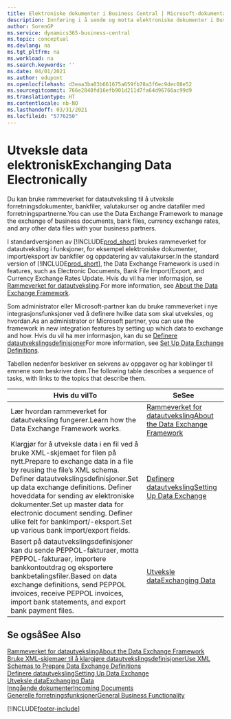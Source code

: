 ```yaml
---
title: Elektroniske dokumenter i Business Central | Microsoft-dokumentasjon
description: Innføring i å sende og motta elektroniske dokumenter i Business Central.
author: SorenGP
ms.service: dynamics365-business-central
ms.topic: conceptual
ms.devlang: na
ms.tgt_pltfrm: na
ms.workload: na
ms.search.keywords: ''
ms.date: 04/01/2021
ms.author: edupont
ms.openlocfilehash: d3eaa3ba03b661675a659fb78a3f6ec9dec08e52
ms.sourcegitcommit: 766e2840fd16efb901d211d7fa64d96766ac99d9
ms.translationtype: HT
ms.contentlocale: nb-NO
ms.lasthandoff: 03/31/2021
ms.locfileid: "5776250"
---
```

# <a name="exchanging-data-electronically"></a><span data-ttu-id="9cf16-103">Utveksle data elektronisk</span><span class="sxs-lookup"><span data-stu-id="9cf16-103">Exchanging Data Electronically</span></span>
<span data-ttu-id="9cf16-104">Du kan bruke rammeverket for datautveksling til å utveksle forretningsdokumenter, bankfiler, valutakurser og andre datafiler med forretningspartnerne.</span><span class="sxs-lookup"><span data-stu-id="9cf16-104">You can use the Data Exchange Framework to manage the exchange of business documents, bank files, currency exchange rates, and any other data files with your business partners.</span></span>

<span data-ttu-id="9cf16-105">I standardversjonen av [!INCLUDE[prod_short](includes/prod_short.md)] brukes rammeverket for datautveksling i funksjoner, for eksempel elektroniske dokumenter, import/eksport av bankfiler og oppdatering av valutakurser.</span><span class="sxs-lookup"><span data-stu-id="9cf16-105">In the standard version of [!INCLUDE[prod_short](includes/prod_short.md)], the Data Exchange Framework is used in features, such as Electronic Documents, Bank File Import/Export, and Currency Exchange Rates Update.</span></span> <span data-ttu-id="9cf16-106">Hvis du vil ha mer informasjon, se [Rammeverket for datautveksling](across-about-the-data-exchange-framework.md).</span><span class="sxs-lookup"><span data-stu-id="9cf16-106">For more information, see [About the Data Exchange Framework](across-about-the-data-exchange-framework.md).</span></span>

<span data-ttu-id="9cf16-107">Som administrator eller Microsoft-partner kan du bruke rammeverket i nye integrasjonsfunksjoner ved å definere hvilke data som skal utveksles, og hvordan.</span><span class="sxs-lookup"><span data-stu-id="9cf16-107">As an administrator or Microsoft partner, you can use the framework in new integration features by setting up which data to exchange and how.</span></span> <span data-ttu-id="9cf16-108">Hvis du vil ha mer informasjon, kan du se [Definere datautvekslingsdefinisjoner](across-how-to-set-up-data-exchange-definitions.md)</span><span class="sxs-lookup"><span data-stu-id="9cf16-108">For more information, see [Set Up Data Exchange Definitions](across-how-to-set-up-data-exchange-definitions.md).</span></span>

<span data-ttu-id="9cf16-109">Tabellen nedenfor beskriver en sekvens av oppgaver og har koblinger til emnene som beskriver dem.</span><span class="sxs-lookup"><span data-stu-id="9cf16-109">The following table describes a sequence of tasks, with links to the topics that describe them.</span></span>  

|<span data-ttu-id="9cf16-110">Hvis du vil</span><span class="sxs-lookup"><span data-stu-id="9cf16-110">To</span></span>|<span data-ttu-id="9cf16-111">Se</span><span class="sxs-lookup"><span data-stu-id="9cf16-111">See</span></span>|  
|--------|---------|  
|<span data-ttu-id="9cf16-112">Lær hvordan rammeverket for datautveksling fungerer.</span><span class="sxs-lookup"><span data-stu-id="9cf16-112">Learn how the Data Exchange Framework works.</span></span>|[<span data-ttu-id="9cf16-113">Rammeverket for datautveksling</span><span class="sxs-lookup"><span data-stu-id="9cf16-113">About the Data Exchange Framework</span></span>](across-about-the-data-exchange-framework.md)|  
|<span data-ttu-id="9cf16-114">Klargjør for å utveksle data i en fil ved å bruke XML-skjemaet for filen på nytt.</span><span class="sxs-lookup"><span data-stu-id="9cf16-114">Prepare to exchange data in a file by reusing the file’s XML schema.</span></span> <span data-ttu-id="9cf16-115">Definer datautvekslingsdefinisjoner.</span><span class="sxs-lookup"><span data-stu-id="9cf16-115">Set up data exchange definitions.</span></span> <span data-ttu-id="9cf16-116">Definer hoveddata for sending av elektroniske dokumenter.</span><span class="sxs-lookup"><span data-stu-id="9cf16-116">Set up master data for electronic document sending.</span></span> <span data-ttu-id="9cf16-117">Definer ulike felt for bankimport/-eksport.</span><span class="sxs-lookup"><span data-stu-id="9cf16-117">Set up various bank import/export fields.</span></span>|[<span data-ttu-id="9cf16-118">Definere datautveksling</span><span class="sxs-lookup"><span data-stu-id="9cf16-118">Setting Up Data Exchange</span></span>](across-set-up-data-exchange.md)|  
|<span data-ttu-id="9cf16-119">Basert på datautvekslingsdefinisjoner kan du sende PEPPOL-fakturaer, motta PEPPOL-fakturaer, importere bankkontoutdrag og eksportere bankbetalingsfiler.</span><span class="sxs-lookup"><span data-stu-id="9cf16-119">Based on data exchange definitions, send PEPPOL invoices, receive PEPPOL invoices, import bank statements, and export bank payment files.</span></span>|[<span data-ttu-id="9cf16-120">Utveksle data</span><span class="sxs-lookup"><span data-stu-id="9cf16-120">Exchanging Data</span></span>](across-exchange-data.md)|  

## <a name="see-also"></a><span data-ttu-id="9cf16-121">Se også</span><span class="sxs-lookup"><span data-stu-id="9cf16-121">See Also</span></span>  
[<span data-ttu-id="9cf16-122">Rammeverket for datautveksling</span><span class="sxs-lookup"><span data-stu-id="9cf16-122">About the Data Exchange Framework</span></span>](across-about-the-data-exchange-framework.md)  
[<span data-ttu-id="9cf16-123">Bruke XML-skjemaer til å klargjøre datautvekslingsdefinisjoner</span><span class="sxs-lookup"><span data-stu-id="9cf16-123">Use XML Schemas to Prepare Data Exchange Definitions</span></span>](across-how-to-use-xml-schemas-to-prepare-data-exchange-definitions.md)  
[<span data-ttu-id="9cf16-124">Definere datautveksling</span><span class="sxs-lookup"><span data-stu-id="9cf16-124">Setting Up Data Exchange</span></span>](across-set-up-data-exchange.md)  
[<span data-ttu-id="9cf16-125">Utveksle data</span><span class="sxs-lookup"><span data-stu-id="9cf16-125">Exchanging Data</span></span>](across-exchange-data.md)  
[<span data-ttu-id="9cf16-126">Inngående dokumenter</span><span class="sxs-lookup"><span data-stu-id="9cf16-126">Incoming Documents</span></span>](across-income-documents.md)  
[<span data-ttu-id="9cf16-127">Generelle forretningsfunksjoner</span><span class="sxs-lookup"><span data-stu-id="9cf16-127">General Business Functionality</span></span>](ui-across-business-areas.md)


[!INCLUDE[footer-include](includes/footer-banner.md)]